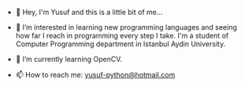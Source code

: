 - 👋 Hey, I'm Yusuf and this is a little bit of me...
- 👀 I’m interested in learning new programming languages and seeing how far I reach in programming every step I take. I'm a student of Computer Programming department in Istanbul Aydin University.
- 🌱 I’m currently learning OpenCV.

- 📫 How to reach me: yusuf-python@hotmail.com

<!---
Tevazu/Tevazu is a ✨ special ✨ repository because its `README.md` (this file) appears on your GitHub profile.
You can click the Preview link to take a look at your changes.
--->
